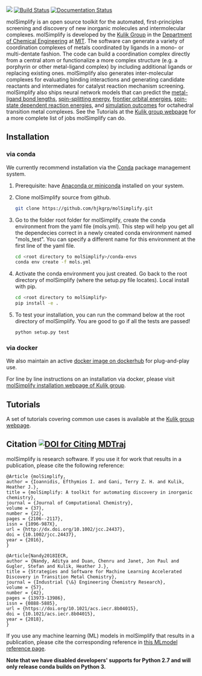 ![](./molSimplify/icons/logo.png)
[![Build Status](https://travis-ci.org/hjkgrp/molSimplify.svg?branch=master)](https://travis-ci.org/hjkgrp/molSimplify)
[![Documentation Status](https://readthedocs.org/projects/molsimplify/badge/?version=latest)](http://molsimplify.readthedocs.io/?badge=latest)

molSimplify is an open source toolkit for the automated, first-principles screening and discovery of new inorganic molecules and intermolecular complexes. molSimplify is developed by the [Kulik Group](http://hjkgrp.mit.edu) in the [Department of Chemical Engineering](http://web.mit.edu/cheme/) at [MIT](http://web.mit.edu). The software can generate a variety of coordination complexes of metals coordinated by ligands in a mono- or multi-dentate fashion. The code can build a coordination complex directly from a central atom or functionalize a more complex structure (e.g. a porphyrin or other metal-ligand complex) by including additional ligands or replacing existing ones. molSimplify also generates inter-molecular complexes for evaluating binding interactions and generating candidate reactants and intermediates for catalyst reaction mechanism screening. molSimplify also ships neural network models that can predict the [metal-ligand bond lengths](https://pubs.rsc.org/en/content/articlehtml/2017/sc/c7sc01247k), [spin-splitting energy](https://pubs.acs.org/doi/abs/10.1021/acs.jpca.7b08750), [frontier orbital energies](https://pubs.acs.org/doi/abs/10.1021/acs.iecr.8b04015), [spin-state dependent reaction energies](https://pubs.acs.org/doi/abs/10.1021/acscatal.9b02165), and [simulation outcomes](https://pubs.acs.org/doi/abs/10.1021/acs.jctc.9b00057) for octahedral transition metal complexes. See the Tutorials at the [Kulik group webpage](http://hjkgrp.mit.edu/molSimplify-tutorials) for a more complete list of jobs molSimplify can do.

## Installation

### via conda
We currently recommend installation via the [Conda](https://conda.io/docs/) package management system.
1. Prerequisite: have [Anaconda or miniconda](https://www.anaconda.com/distribution/) installed on your system.

2. Clone molSimplify source from github.

   ```bash
   git clone https://github.com/hjkgrp/molSimplify.git
   ```
   
3. Go to the folder root folder for molSimplify, create the conda environment from the yaml file (mols.yml). This step will help you get all the dependecies correct in a newly created conda environment named "mols_test". You can specify a different name for this environment at the first line of the yaml file.

   ```bash
   cd <root directory to molSimplify>/conda-envs
   conda env create -f mols.yml
   ```
4. Activate the conda environment you just created. Go back to the root directory of molSimplify (where the setup.py file locates). Local install with pip.
   ```bash
   cd <root directory to molSimplify>
   pip install -e .
   ```
5. To test your installation, you can run the command below at the root directory of molSimplify. You are good to go if all the tests are passed!
   ```bash
   python setup.py test
   ```

### via docker
We also maintain an active [docker image on dockerhub](https://hub.docker.com/repository/docker/hjkgroup/molsimplify) for plug-and-play use. 

For line by line instructions on an installation via docker, please visit [molSimplify installation webpage of Kulik group](http://hjkgrp.mit.edu/content/installing-molsimplify).

## Tutorials

A set of tutorials covering common use cases is available at the [Kulik group webpage](http://hjkgrp.mit.edu/molSimplify-tutorials).


## Citation [![DOI for Citing MDTraj](https://img.shields.io/badge/DOI-10.1002%2Fjcc.24437-blue.svg)](http://dx.doi.org/10.1002/jcc.24437)

molSimplify is research software. If you use it for work that results in a publication, please cite the following reference:

```
@Article {molSimplify,
author = {Ioannidis, Efthymios I. and Gani, Terry Z. H. and Kulik, Heather J.},
title = {molSimplify: A toolkit for automating discovery in inorganic chemistry},
journal = {Journal of Computational Chemistry},
volume = {37},
number = {22},
pages = {2106--2117},
issn = {1096-987X},
url = {http://dx.doi.org/10.1002/jcc.24437},
doi = {10.1002/jcc.24437},
year = {2016},
}

@Article{Nandy2018IECR,
author = {Nandy, Aditya and Duan, Chenru and Janet, Jon Paul and Gugler, Stefan and Kulik, Heather J.},
title = {Strategies and Software for Machine Learning Accelerated Discovery in Transition Metal Chemistry},
journal = {Industrial {\&} Engineering Chemistry Research},
volume = {57},
number = {42},
pages = {13973-13986},
issn = {0888-5885},
url = {https://doi.org/10.1021/acs.iecr.8b04015},
doi = {10.1021/acs.iecr.8b04015},
year = {2018},
}
```

If you use any machine learning (ML) models in molSimplify that results in a publication, please cite the corresponding reference in [this MLmodel reference page](https://github.com/hjkgrp/molSimplify/blob/master/MLmodel-reference.md).

**Note that we have disabled developers' supports for Python 2.7 and will only release conda builds on Python 3.**

